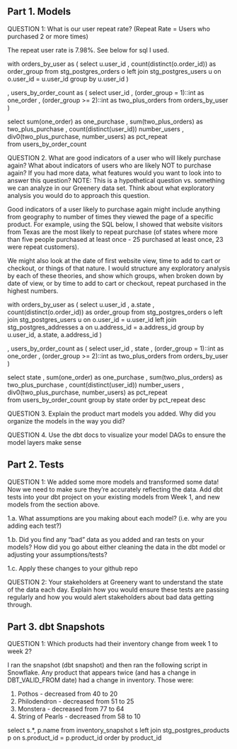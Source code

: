 ## Part 1. Models
QUESTION 1: What is our user repeat rate?
(Repeat Rate = Users who purchased 2 or more times)

The repeat user rate is 7.98%. See below for sql I used.

with orders_by_user as
(
    select 
        u.user_id
        , count(distinct(o.order_id)) as order_group
    from stg_postgres_orders o
    left join stg_postgres_users u
        on o.user_id = u.user_id
    group by u.user_id
)

, users_by_order_count as
(
    select
        user_id
        , (order_group = 1)::int as one_order
        , (order_group >= 2)::int as two_plus_orders
    from orders_by_user
)   

select
    sum(one_order) as one_purchase
    , sum(two_plus_orders) as two_plus_purchase
    , count(distinct(user_id)) number_users
    , div0(two_plus_purchase, number_users) as pct_repeat  
from users_by_order_count


QUESTION 2. What are good indicators of a user who will likely purchase again? What about indicators of users who are likely NOT to purchase again? If you had more data, what features would you want to look into to answer this question?
NOTE: This is a hypothetical question vs. something we can analyze in our Greenery data set. Think about what exploratory analysis you would do to approach this question.

Good indicators of a user likely to purchase again might include anything from geography to number of times they viewed the page of a specific product. For example, using the SQL below, I showed that website visitors from Texas are the most likely to repeat purchase (of states where more than five people purchased at least once - 25 purchased at least once, 23 were repeat customers).

We might also look at the date of first website view, time to add to cart or checkout, or things of that nature. I would structure any exploratory analysis by each of these theories, and show which groups, when broken down by date of view, or by time to add to cart or checkout, repeat purchased in the highest numbers.

with orders_by_user as
(
    select 
        u.user_id
        , a.state
        , count(distinct(o.order_id)) as order_group
    from stg_postgres_orders o
    left join stg_postgres_users u
        on o.user_id = u.user_id
    left join stg_postgres_addresses a
        on u.address_id = a.address_id
    group by u.user_id, a.state, a.address_id
)

, users_by_order_count as
(
    select
        user_id
        , state
        , (order_group = 1)::int as one_order
        , (order_group >= 2)::int as two_plus_orders
    from orders_by_user
)   

select
    state
    , sum(one_order) as one_purchase
    , sum(two_plus_orders) as two_plus_purchase
    , count(distinct(user_id)) number_users
    , div0(two_plus_purchase, number_users) as pct_repeat  
from users_by_order_count
group by state
order by pct_repeat desc

QUESTION 3. Explain the product mart models you added. Why did you organize the models in the way you did?

QUESTION 4. Use the dbt docs to visualize your model DAGs to ensure the model layers make sense


## Part 2. Tests

QUESTION 1: We added some more models and transformed some data! Now we need to make sure they’re accurately reflecting the data. Add dbt tests into your dbt project on your existing models from Week 1, and new models from the section above.

1.a. What assumptions are you making about each model? (i.e. why are you adding each test?)

1.b. Did you find any “bad” data as you added and ran tests on your models? How did you go about either cleaning the data in the dbt model or adjusting your assumptions/tests?

1.c. Apply these changes to your github repo

QUESTION 2: Your stakeholders at Greenery want to understand the state of the data each day. Explain how you would ensure these tests are passing regularly and how you would alert stakeholders about bad data getting through.



## Part 3. dbt Snapshots

QUESTION 1: Which products had their inventory change from week 1 to week 2? 

I ran the snapshot (dbt snapshot) and then ran the following script in Snowflake. Any product that appears twice (and has a change in DBT_VALID_FROM date) had a change in inventory. Those were:

1. Pothos - decreased from 40 to 20
2. Philodendron - decreased from 51 to 25
3. Monstera - decreased from 77 to 64
4. String of Pearls - decreased from 58 to 10

select s.*, p.name 
from inventory_snapshot s
left join stg_postgres_products p
    on s.product_id = p.product_id
order by product_id
